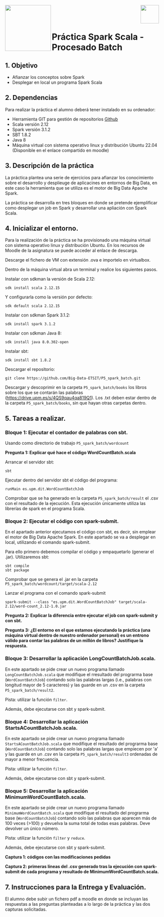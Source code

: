 <img  align="left" width="150" style="float: left;" src="https://www.upm.es/sfs/Rectorado/Gabinete%20del%20Rector/Logos/UPM/CEI/LOGOTIPO%20leyenda%20color%20JPG%20p.png">
<img  align="right" width="60" style="float: right;" src="https://www.dit.upm.es/images/dit08.gif">


<br/><br/>


# Práctica Spark Scala - Procesado Batch

## 1. Objetivo

- Afianzar los conceptos sobre Spark
- Desplegar en local un programa Spark Scala

## 2. Dependencias

Para realizar la práctica el alumno deberá tener instalado en su ordenador:
- Herramienta GIT para gestión de repositorios [Github](https://git-scm.com/downloads)
- Scala versión 2.12
- Spark versión 3.1.2
- SBT 1.8.2
- Java 8
- Máquina virtual con sistema operativo linux y distribución Ubuntu 22.04 (Disponible en el enlace compartido en moodle) 


## 3. Descripción de la práctica

La práctica plantea una serie de ejercicios para afianzar los conocimiento sobre el desarrollo y desplieuge de aplicacines en entornos de Big Data, en este caso la herramienta que se utiliza es el motor de Big Data Apache Spark.

La práctica se desarrolla en tres bloques en donde se pretende ejemplificar como desplegar un job en Spark y desarrollar una apliación con Spark Scala.


## 4. Inicializar el entorno.

Para la realización de la práctica se ha provisionado una máquina virtual con sistema operativo linux y distribución Ubuntu. En los recursos de Moodle de la asignatura se puede acceder al enlace de descarga.

Descarge el fichero de VM con extensión .ova e importelo en virtualbox. 

Dentro de la máquina virtual abra un terminal y realice los siguientes pasos.

Instalar con sdkman la versión de Scala 2.12:
```
sdk install scala 2.12.15
```
Y configurarla como la versión por defecto:
```
sdk default scala 2.12.15
```

Instalar con sdkman Spark 3.1.2:

```
sdk install spark 3.1.2
```

Instalar con sdkman Java 8:

```
sdk install java 8.0.302-open
```

Instalar sbt:
```
sdk install sbt 1.8.2
```

Descargar el repositorio:
```
git clone https://github.com/Big-Data-ETSIT/P5_spark_batch.git
```

Descargar y descoprimir en la carpeta `P5_spark_batch/books` los libros sobre los que se contarán las palabras (https://drive.upm.es/s/4QS9qau4qa819Q1). Los .txt deben estar dentro de la carpeta `P5_spark_batch/books`, sin que hayan otras carpetas dentro.


## 5. Tareas a realizar.

### Bloque 1: Ejecutar el contador de palabras con sbt.

Usando como directorio de trabajo `P5_spark_batch/wordcount`

**Pregunta 1: Explicar qué hace el código WordCountBatch.scala**

Arrancar el servidor sbt:
```
sbt
```

Ejecutar dentro del servidor sbt el código del programa:
```
runMain es.upm.dit.WordCountBatchJob
```

Comprobar que se ha generado en la carpeta `P5_spark_batch/result` el .csv con el resultado de la ejecución. Esta ejecución únicamente utiliza las librerías de spark en el programa Scala.

### Bloque 2: Ejecutar el código con spark-submit.


En el apartado anterior ejecutamos el código con sbt, es decir, sin emplear el motor de Big Data Apache Spark. En este apartado se va a desplegar en local, utilizando el comando spark-submit. 

Para ello primero debemos compilar el código y empaquetarlo (generar el .jar). Utilizaremos sbt:

```
sbt compile
sbt package
```
Comprobar que se genera el .jar en la carpeta `P5_spark_batch/wordcount/target/scala-2.12`

Lanzar el programa con el comando spark-submit

```
spark-submit --class "es.upm.dit.WordCountBatchJob" target/scala-2.12/word-count_2.12-1.0.jar
```

**Pregunta 2: Explicar la diferencia entre ejecutar el job con spark-submit y con sbt.**

**Pregunta 3: ¿El entorno en el que estamos ejecutando la práctica (una máquina virtual dentro de nuestro ordenador personal) es un entrono válido para contar las palabras de un millón de libros? Justifique la respuesta.**



### Bloque 3: Desarrollar la aplicación LongCountBatchJob.scala.

En este apartado se pide crear un nuevo programa llamado `LongCountBatchJob.scala` que modifique el rresultado del prograrma base (`WordCountBatchJob`) contando solo las palabras largas (i.e., palabras con longitud mayor de 5 caracteres) y las guarde en un .csv en la carpeta `P5_spark_batch/result2`. 

Pista: utilizar la función `filter`. 

Además, debe ejecutarse con sbt y spark-submit.

### Bloque 4: Desarrollar la aplicación StartsACountBatchJob.scala.

En este apartado se pide crear un nuevo programa llamado `StartsACountBatchJob.scala` que modifique el resultado del prograrma base (`WordCountBatchJob`) contando solo las palabras largas que empiecen por 'a' y las guarde en un .csv en la carpeta `P5_spark_batch/result3` ordenadas de mayor a menor frecuencia. 

Pista: utilizar la función `filter`. 

Además, debe ejecutarse con sbt y spark-submit.

### Bloque 5: Desarrollar la aplicación MinimumWordCountBatch.scala.

En este apartado se pide crear un nuevo programa llamado `MinimumWordCountBatch.scala` que modifique el resultado del prograrma base (`WordCountBatchJob`) contando solo las palabras que aparecen más de 100 veces (>100) y devuelva la suma total de todas esas palabras. Deve devolver un único número. 

Pista: utilizar la función `filter` y `reduce`. 

Además, debe ejecutarse con sbt y spark-submit.


**Captura 1: códigos con las modificaciones pedidas**

**Captura 2: primeras líneas del .csv generado tras la ejecución con spark-submit de cada programa y resultado de MinimumWordCountBatch.scala.**


## 7. Instrucciones para la Entrega y Evaluación.
El alumno debe subir un fichero pdf a moodle en donde se incluyan las respuestas a las preguntas planteadas a lo largo de la práctica y las dos capturas solicitadas.



